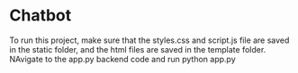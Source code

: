 # Chatbot
To run this project, make sure that the styles.css and script.js file are saved in the static folder, and the html files are saved in the template folder. NAvigate to the app.py backend code and run python app.py
